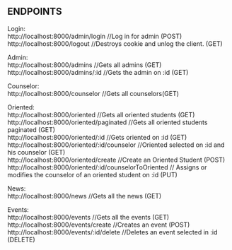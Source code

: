 ## ENDPOINTS

Login:<br>
http://localhost:8000/admin/login //Log in for admin (POST)<br>
http://localhost:8000/logout //Destroys cookie and unlog the client. (GET)<br>

Admin:<br>
http://localhost:8000/admins //Gets all admins (GET)<br>
http://localhost:8000/admins/:id //Gets the admin on :id (GET)<br>

Counselor:<br>
http://localhost:8000/counselor //Gets all counselors(GET)<br>

Oriented:<br>
http://localhost:8000/oriented //Gets all oriented students (GET)<br>
http://localhost:8000/oriented/paginated //Gets all oriented students paginated (GET)<br>
http://localhost:8000/oriented/:id //Gets oriented on :id (GET)<br>
http://localhost:8000/oriented/:id/counselor //Oriented selected on :id and his counselor (GET)<br>
http://localhost:8000/oriented/create //Create an Oriented Student (POST)<br>
http://localhost:8000/oriented/:id/counselorToOriented // Assigns or modifies the counselor of an oriented student on :id (PUT)<br>

News: <br>
http://localhost:8000/news //Gets all the news (GET)<br>

Events: <br>
http://localhost:8000/events //Gets all the events (GET)<br>
http://localhost:8000/events/create //Creates an event (POST)<br>
http://localhost:8000/events/:id/delete //Deletes an event selected in :id (DELETE)<br>
